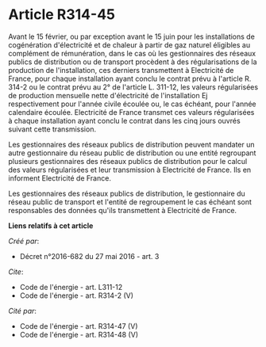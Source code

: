 # Article R314-45

Avant le 15 février, ou par exception avant le 15 juin pour les installations de cogénération d'électricité et de chaleur à
partir de gaz naturel éligibles au complément de rémunération, dans le cas où les gestionnaires des réseaux publics de
distribution ou de transport procèdent à des régularisations de la production de l'installation, ces derniers transmettent à
Electricité de France, pour chaque installation ayant conclu le contrat prévu à l'article R. 314-2 ou le contrat prévu au 2°
de l'article L. 311-12, les valeurs régularisées de production mensuelle nette d'électricité de l'installation Ej
respectivement pour l'année civile écoulée ou, le cas échéant, pour l'année calendaire écoulée. Electricité de France
transmet ces valeurs régularisées à chaque installation ayant conclu le contrat dans les cinq jours ouvrés suivant cette
transmission. 

Les gestionnaires des réseaux publics de distribution peuvent mandater un autre gestionnaire du réseau public de distribution
ou une entité regroupant plusieurs gestionnaires des réseaux publics de distribution pour le calcul des valeurs régularisées
et leur transmission à Electricité de France. Ils en informent Electricité de France. 

Les gestionnaires des réseaux publics de distribution, le gestionnaire du réseau public de transport et l'entité de
regroupement le cas échéant sont responsables des données qu'ils transmettent à Electricité de France.

**Liens relatifs à cet article**

_Créé par_:

  - Décret n°2016-682 du 27 mai 2016 - art. 3

_Cite_:

  - Code de l'énergie - art. L311-12
  - Code de l'énergie - art. R314-2 (V)

_Cité par_:

  - Code de l'énergie - art. R314-47 (V)
  - Code de l'énergie - art. R314-48 (V)
